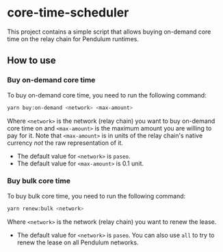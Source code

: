# core-time-scheduler

This project contains a simple script that allows buying on-demand core time on the relay chain for Pendulum runtimes.

## How to use

### Buy on-demand core time

To buy on-demand core time, you need to run the following command:

```bash
yarn buy:on-demand <network> <max-amount>
```

Where `<network>` is the network (relay chain) you want to buy on-demand core time on and `<max-amount>` is the maximum
amount you are willing to pay for it. Note that `<max-amount>` is in units of the relay chain's native currency _not_
the raw representation of it.

- The default value for `<network>` is `paseo`.
- The default value for `<max-amount>` is 0.1 unit.

### Buy bulk core time

To buy bulk core time, you need to run the following command:

```bash
yarn renew:bulk <network>
```

Where `<network>` is the network (relay chain) you want to renew the lease.

- The default value for `<network>` is `paseo`. You can also use `all` to try to renew the lease on all Pendulum
  networks. 
